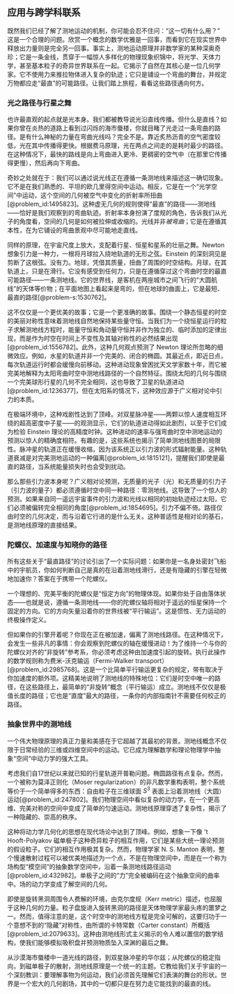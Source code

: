 ## 应用与跨学科联系

既然我们已经了解了测地运动的机制，你可能会忍不住问：“这一切有什么用？” 这是一个合理的问题。欣赏一个概念的数学优雅是一回事，而看到它在现实世界中释放出力量则是完全另一回事。事实上，测地运动原理并非数学家的某种深奥奇珍；它是一条金线，贯穿于一幅惊人多样化的物理现象织锦中，将光学、天体力学，甚至基本粒子的奇异世界联系在一起。它揭示了自然在其核心是一位几何学家。它不使用力来推拉物体进入复杂的轨迹；它只是铺设一个弯曲的舞台，并规定万物都应走“最直”的可能路径。让我们踏上旅程，看看这些路径通向何方。

### 光之路径与行星之舞

也许最直观的起点就是光本身。我们都被教导说光沿直线传播。但什么是直线？如果你曾在炎热的道路上看到过闪烁的海市蜃楼，你就目睹了光走过一条弯曲的路径。是有什么神秘的力量在弯曲光线吗？完全不是。靠近炙热沥青的空气密度较低，光在其中传播得更快。根据费马原理，光在两点之间走的是耗时最少的路径。在这种情况下，最快的路线是向上弯曲进入更冷、更稠密的空气中（在那里它传播得更慢），然后再向下弯曲。

奇妙之处就在于：我们可以通过说光线正在遵循一条测地线来描述这一确切现象。它不是在我们熟悉的、平坦的欧几里得空间中运动。相反，它是在一个“光学空间”中运动，这个空间的几何被空气中变化的折射率所扭曲[@problem_id:1495823]。这种虚无几何的规则使得“最直”的路径——测地线——恰好是我们观察到的弯曲轨迹。折射率本身扮演了度规的角色，告诉我们从光子的角度看，空间的几何是如何被拉伸或收缩的。光线并非*被弯曲*；它是在遵循其本性，在为它铺设的弯曲景观中尽可能地走直线。

同样的原理，在宇宙尺度上放大，支配着行星、恒星和星系的壮丽之舞。Newton 想象引力是一种力，一根将月球拉入绕地轨道的无形之弦。Einstein 的深刻洞见是剪断了这根弦。没有力。地球，凭借其质量，扭曲了周围的时空结构。月球，在其轨道上，只是在滑行。它没有感受到任何力，只是在遵循穿过这个弯曲时空的最直可能路径——一条测地线。它的世界线，是客机在两座城市之间飞行的“大圆航线”的天体等价物；在平面地图上看起来是弯的，但在地球的曲面上，它是最短、最直的路径[@problem-s:1530762]。

这不仅仅是一个更优美的故事；它是一个更准确的故事。围绕一个静态恒星的时空的美丽对称性意味着测地线自然地保持某些量守恒。当我们为一个绕恒星运行的粒子求解测地线方程时，能量守恒和角动量守恒并非作为独立的、临时添加的定律出现，而是作为时空在时间上不变性及其轴对称性的必然结果出现[@problem_id:1556782]。此外，这种几何观点预测了 Newton 理论所忽略的细微效应。例如，水星的轨道并非一个完美的、闭合的椭圆。其最近点，即近日点，每次轨道运行时都会缓慢向前移动。这种进动现象曾困扰天文学家数十年，而它被完美地解释为太阳弯曲时空中测地线路径的一个自然特征。围绕太阳的几何与围绕一个完美球形行星的几何不完全相同，这也导致了卫星的轨道进动[@problem_id:1236377]，但在太阳系的情况下，这种效应源于广义相对论中引力的本质。

在极端环境中，这种戏剧性达到了顶峰。对双星脉冲星——两颗以惊人速度相互环绕的超高密度中子星——的观测显示，它们的轨道进动得如此剧烈，以至于它们成为检验 Einstein 理论的高精度时钟。这种进动的速率与强弯曲时空中测地运动的预测以惊人的精确度相符。有趣的是，这些系统也揭示了简单测地线图景的局限性。脉冲星的轨道正在缓慢收缩，因为该系统正以引力波的形式辐射能量。这种轨道衰减是对完美测地运动的一种偏离[@problem_id:1815121]，提醒我们即使是最直的路径，当系统能量损失时也会受到扰动。

那么那些引力波本身呢？广义相对论预测，无质量的光子（光）和无质量的引力子（引力波的量子）都必须遵循时空中同一种路径：零测地线。这导致了一个惊人的预测。如果来自同一遥远宇宙事件的引力波和光线以相同的初始轨迹经过太阳，它们必须被偏转完全相同的角度[@problem_id:1854695]。引力不偏不倚。路径仅由时空的几何决定，而与沿着它行进的是什么无关。这种普适性是相对论的基石，是测地线原理的直接结果。

### 陀螺仪、加速度与知晓你的路径

所有这些关于“最直路径”的讨论引出了一个实际问题：如果你是一名身处密封飞船中的宇航员，你如何判断自己是真的在沿着测地线滑行，还是有隐藏的引擎在轻微地加速你？答案在于携带一个陀螺仪。

一个理想的、完美平衡的陀螺仪是“恒定方向”的物理体现。如果你处于自由落体状态——也就是说，遵循一条测地线——你的陀螺仪轴将相对于遥远的恒星保持一个固定的方向。它的方向矢量沿着你的世界线被“平行输运”。这是惯性、无力运动的终极操作定义。

但如果你的引擎开着呢？你现在正在被加速，偏离了测地线路径。在这种情况下，会发生一些非凡的事情：你会观察到陀螺仪的轴在缓慢进动！为了维持一个与你的陀螺仪对齐的“非旋转”参考系，你必须考虑这种由加速度引起的旋转。执行此操作的数学规则称为费米-沃克输运（Fermi-Walker transport）[@problem_id:2985768]。这是一个比简单平行输运更复杂的规定，带有取决于你加速度的额外项。这精美地说明了测地线的特殊地位：它们是时空中唯一的路径，在这些路径上，最简单的“非旋转”概念（平行输运）成立。测地线不仅仅是极值长度的路径；它也是“直度”最大的路径，一条你的内部指南针不需要任何校正的路径。

### 抽象世界中的测地线

一个伟大物理原理的真正力量和美感在于它超越了其最初的背景。测地线概念不仅限于日常经验的三维或四维空间中的运动。它已成为理解数学和理论物理学中抽象“空间”中动力学的强大工具。

考虑我们自17世纪以来就已知的行星轨道开普勒问题。椭圆路径有点复杂。然而，一个被称为莫泽正则化（Moser regularization）的非凡数学重构表明，整个系统等价于一个简单得多的东西：自由粒子在三维球面 $S^3$ 表面上沿着测地线（大圆）运动[@problem_id:247802]。我们物理空间中看似复杂的动力学，在一个更高维、完美对称的空间中变成了简单的匀速运动。测地线原理穿透了复杂性，揭示了一种隐藏的、崇高的秩序。

这种将动力学几何化的思想在现代场论中达到了顶峰。例如，想象一下像 't Hooft-Polyakov 磁单极子这种奇异粒子的相互作用，它们是某些大统一理论预测的假设粒子。它们的相互作用极其复杂。然而，物理学家 N. S. Manton 表明，整个慢速散射过程可以被优美地描述为一个点，不是在物理空间中，而是在一个称为场构型“模空间”的抽象数学空间中，沿着一条测地线路径运动[@problem_id:432982]。单极子之间的“力”完全被编码在这个抽象空间的曲率中。场的动力学变成了解空间的几何。

即使是旋转黑洞周围令人费解的环境，由克尔度规（Kerr metric）描述，也屈服于这种几何的力量。粒子盘旋进入旋转黑洞的路径是天体物理学家最头疼的噩梦之一。然而，值得注意的是，这个时空中的测地线方程是完全可解的，这要归功于一个意想不到的“隐藏”对称性，由所谓的卡特常数（Carter constant）所概括[@problem_id:2079633]。这种由测地线形式主义揭示的令人难以置信的数学结构，使我们能够模拟吸积盘并预测物质坠入深渊的最后之舞。

从沙漠海市蜃楼中一道光线的路径，到双星脉冲星的华尔兹；从陀螺仪的稳定指向，到磁单极子的散射，测地线原理是一个统一的主题。它教给我们关于宇宙的一个深刻教训：要理解事物为何运动，我们必须首先理解它们表演的舞台的形状。世界是一个宏大的几何剧场，其中的一切都只是在努力走它能找到的最直的线。